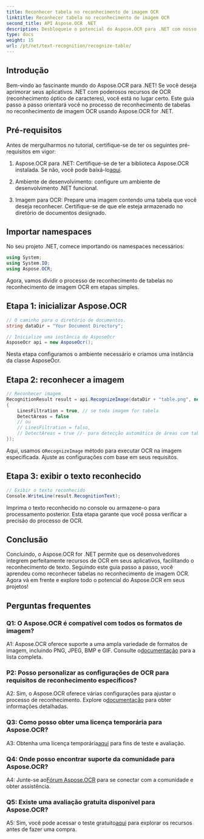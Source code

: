 ```yaml
---
title: Reconhecer tabela no reconhecimento de imagem OCR
linktitle: Reconhecer tabela no reconhecimento de imagem OCR
second_title: API Aspose.OCR .NET
description: Desbloqueie o potencial do Aspose.OCR para .NET com nosso guia completo sobre reconhecimento de tabelas no reconhecimento de imagem OCR.
type: docs
weight: 15
url: /pt/net/text-recognition/recognize-table/
---
```

## Introdução

Bem-vindo ao fascinante mundo do Aspose.OCR para .NET! Se você deseja aprimorar seus aplicativos .NET com poderosos recursos de OCR (reconhecimento óptico de caracteres), você está no lugar certo. Este guia passo a passo orientará você no processo de reconhecimento de tabelas no reconhecimento de imagem OCR usando Aspose.OCR for .NET.

## Pré-requisitos

Antes de mergulharmos no tutorial, certifique-se de ter os seguintes pré-requisitos em vigor:

1.  Aspose.OCR para .NET: Certifique-se de ter a biblioteca Aspose.OCR instalada. Se não, você pode baixá-lo[aqui](https://releases.aspose.com/ocr/net/).

2. Ambiente de desenvolvimento: configure um ambiente de desenvolvimento .NET funcional.

3. Imagem para OCR: Prepare uma imagem contendo uma tabela que você deseja reconhecer. Certifique-se de que ele esteja armazenado no diretório de documentos designado.

## Importar namespaces

No seu projeto .NET, comece importando os namespaces necessários:

```csharp
using System;
using System.IO;
using Aspose.OCR;
```

Agora, vamos dividir o processo de reconhecimento de tabelas no reconhecimento de imagem OCR em etapas simples.

## Etapa 1: inicializar Aspose.OCR

```csharp
// O caminho para o diretório de documentos.
string dataDir = "Your Document Directory";

// Inicialize uma instância do AsposeOcr
AsposeOcr api = new AsposeOcr();
```

Nesta etapa configuramos o ambiente necessário e criamos uma instância da classe AsposeOcr.

## Etapa 2: reconhecer a imagem

```csharp
// Reconhecer imagem
RecognitionResult result = api.RecognizeImage(dataDir + "table.png", new RecognitionSettings
{
    LinesFiltration = true, // se toda imagem for tabela
    DetectAreas = false
    // ou
    // LinesFiltration = falso,
    // DetectAreas = true //- para detecção automática de áreas com tabela
});
```

 Aqui, usamos o`RecognizeImage` método para executar OCR na imagem especificada. Ajuste as configurações com base em seus requisitos.

## Etapa 3: exibir o texto reconhecido

```csharp
// Exibir o texto reconhecido
Console.WriteLine(result.RecognitionText);
```

Imprima o texto reconhecido no console ou armazene-o para processamento posterior. Esta etapa garante que você possa verificar a precisão do processo de OCR.

## Conclusão

Concluindo, o Aspose.OCR for .NET permite que os desenvolvedores integrem perfeitamente recursos de OCR em seus aplicativos, facilitando o reconhecimento de texto. Seguindo este guia passo a passo, você aprendeu como reconhecer tabelas no reconhecimento de imagem OCR. Agora vá em frente e explore todo o potencial do Aspose.OCR em seus projetos!

## Perguntas frequentes

### Q1: O Aspose.OCR é compatível com todos os formatos de imagem?

 A1: Aspose.OCR oferece suporte a uma ampla variedade de formatos de imagem, incluindo PNG, JPEG, BMP e GIF. Consulte o[documentação](https://reference.aspose.com/ocr/net/) para a lista completa.

### P2: Posso personalizar as configurações de OCR para requisitos de reconhecimento específicos?

 A2: Sim, o Aspose.OCR oferece várias configurações para ajustar o processo de reconhecimento. Explore o[documentação](https://reference.aspose.com/ocr/net/) para obter informações detalhadas.

### Q3: Como posso obter uma licença temporária para Aspose.OCR?

 A3: Obtenha uma licença temporária[aqui](https://purchase.aspose.com/temporary-license/) para fins de teste e avaliação.

### Q4: Onde posso encontrar suporte da comunidade para Aspose.OCR?

 A4: Junte-se ao[Fórum Aspose.OCR](https://forum.aspose.com/c/ocr/16) para se conectar com a comunidade e obter assistência.

### Q5: Existe uma avaliação gratuita disponível para Aspose.OCR?

 A5: Sim, você pode acessar o teste gratuito[aqui](https://releases.aspose.com/) para explorar os recursos antes de fazer uma compra.